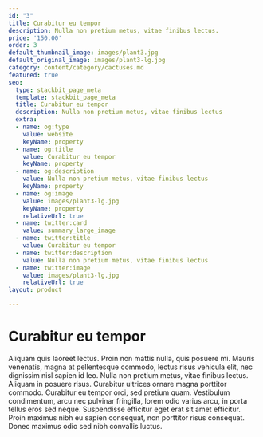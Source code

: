 ```yaml
---
id: "3"
title: Curabitur eu tempor
description: Nulla non pretium metus, vitae finibus lectus.
price: '150.00'
order: 3
default_thumbnail_image: images/plant3.jpg
default_original_image: images/plant3-lg.jpg
category: content/category/cactuses.md
featured: true
seo:
  type: stackbit_page_meta
  template: stackbit_page_meta
  title: Curabitur eu tempor
  description: Nulla non pretium metus, vitae finibus lectus
  extra:
  - name: og:type
    value: website
    keyName: property
  - name: og:title
    value: Curabitur eu tempor
    keyName: property
  - name: og:description
    value: Nulla non pretium metus, vitae finibus lectus
    keyName: property
  - name: og:image
    value: images/plant3-lg.jpg
    keyName: property
    relativeUrl: true
  - name: twitter:card
    value: summary_large_image
  - name: twitter:title
    value: Curabitur eu tempor
  - name: twitter:description
    value: Nulla non pretium metus, vitae finibus lectus
  - name: twitter:image
    value: images/plant3-lg.jpg
    relativeUrl: true
layout: product

---
```

# Curabitur eu tempor

Aliquam quis laoreet lectus. Proin non mattis nulla, quis posuere mi. Mauris venenatis, magna at pellentesque commodo, lectus risus vehicula elit, nec dignissim nisl sapien id leo. Nulla non pretium metus, vitae finibus lectus. Aliquam in posuere risus. Curabitur ultrices ornare magna porttitor commodo. Curabitur eu tempor orci, sed pretium quam. Vestibulum condimentum, arcu nec pulvinar fringilla, lorem odio varius arcu, in porta tellus eros sed neque. Suspendisse efficitur eget erat sit amet efficitur. Proin maximus nibh eu sapien consequat, non porttitor risus consequat. Donec maximus odio sed nibh convallis luctus.
